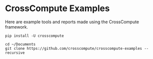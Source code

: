 # CrossCompute Examples

Here are example tools and reports made using the CrossCompute framework.

```
pip install -U crosscompute

cd ~/Documents
git clone https://github.com/crosscompute/crosscompute-examples --recursive
```
